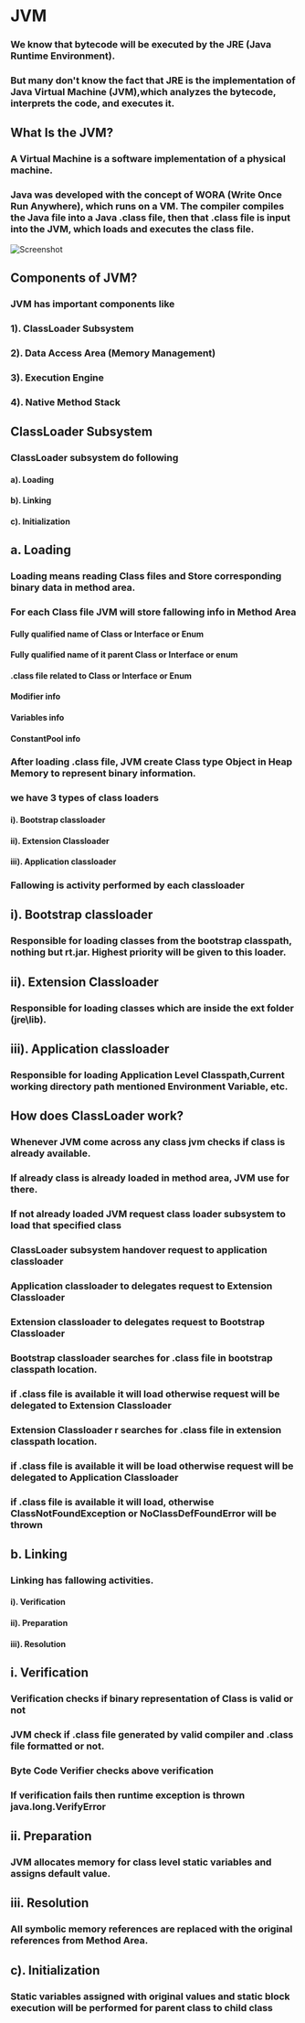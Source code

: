 # JVM
### We know that bytecode will be executed by the JRE (Java Runtime Environment). 
### But many don't know the fact that JRE is the implementation of Java Virtual Machine (JVM),which analyzes the bytecode, interprets the code, and executes it.
## What Is the JVM?
### A Virtual Machine is a software implementation of a physical machine. 
### Java was developed with the concept of WORA (Write Once Run Anywhere), which runs on a VM. The compiler compiles the Java file into a Java .class file, then that .class file is input into the JVM, which loads and executes the class file.
![Screenshot](jvm-info.png)
## Components of JVM?
### JVM has important components like
### 1). ClassLoader Subsystem
### 2). Data Access Area (Memory Management)
### 3). Execution Engine
### 4). Native Method Stack
## ClassLoader Subsystem
### ClassLoader subsystem do following 
#### a). Loading
#### b). Linking
#### c). Initialization
## a. Loading
### Loading means reading Class files and Store corresponding binary data in method area.
### For each Class file JVM will store fallowing info in Method Area
#### Fully qualified name of Class or Interface or Enum
#### Fully qualified name of it parent Class or Interface or enum
#### .class file related to Class or Interface or Enum
#### Modifier info
#### Variables info
#### ConstantPool info
### After loading .class file, JVM create Class type Object in Heap Memory to represent binary information.
### we have 3 types of class loaders
#### i). Bootstrap classloader
#### ii). Extension Classloader
#### iii). Application classloader

### Fallowing is activity performed by each classloader
## i). Bootstrap classloader
### Responsible for loading classes from the bootstrap classpath, nothing but rt.jar. Highest priority will be given to this loader.
## ii). Extension Classloader
### Responsible for loading classes which are inside the ext folder (jre\lib).
## iii). Application classloader
### Responsible for loading Application Level Classpath,Current working directory path mentioned Environment Variable, etc.
## How does ClassLoader work?
### Whenever JVM come across any class jvm checks if class is already available.
### If already class is already loaded in method area, JVM use for there.
### If not already loaded JVM request class loader subsystem to load that specified class
### ClassLoader subsystem handover request to application classloader 
### Application classloader to delegates request to Extension Classloader
### Extension classloader to delegates request to Bootstrap Classloader
### Bootstrap classloader searches for .class file in bootstrap classpath location.
### if .class file is available it will load otherwise request will be delegated to Extension Classloader 
### Extension Classloader r searches for .class file in extension classpath location.
### if .class file is available it will be load otherwise request will be delegated to Application Classloader
### if .class file is available it will load, otherwise ClassNotFoundException or NoClassDefFoundError will be thrown
## b. Linking
### Linking has fallowing activities.
#### i). Verification 
#### ii). Preparation
#### iii). Resolution
## i. Verification
### Verification checks if binary representation of Class is valid or not
### JVM check if .class file generated by valid compiler and .class file formatted or not.
### Byte Code Verifier checks above verification
### If verification fails then runtime exception is thrown java.long.VerifyError
## ii. Preparation
### JVM allocates memory for class level static variables and assigns default value.
## iii. Resolution
### All symbolic memory references are replaced with the original references from Method Area.
## c). Initialization
### Static variables assigned with original values and static block execution will be performed for parent class to child class


